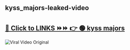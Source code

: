 
 ## kyss_majors-leaked-video 

# <h2><a href="https://clipsfans.com/kyss_majors&ref=git">🔗 Click to LINKS ⏩⏩ 👉 🟢 kyss majors </a></h2>

<a href="https://clipsfans.com/kyss_majors&ref=git" rel="nofollow" data-target="animated-image.originalLink"><img src="https://i.ibb.co.com/xMMVF88/686577567.gif" alt="Viral Video Original" style="max-width: 100%; display: inline-block;" data-target="animated-image.originalImage"></a>
